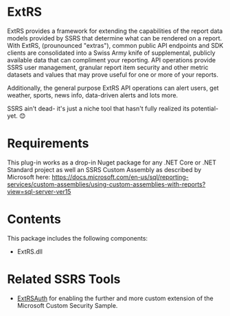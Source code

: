 # ExtRS
ExtRS provides a framework for extending the capabilities of the report data models provided by SSRS that determine what can be rendered on a report. With ExtRS, (prounounced "extras"), common public API endpoints and SDK clients are consolidated into a Swiss Army knife of supplemental, publicly available data that can compliment your reporting. API operations provide SSRS user management, granular report item security and other metric datasets and values that may prove useful for one or more of your reports. 

Additionally, the general purpose ExtRS API operations can alert users, get weather, sports, news info, data-driven alerts and lots more.

SSRS ain't dead- it's just a niche tool that hasn't fully realized its potential- yet. 😊

# Requirements
This plug-in works as a drop-in Nuget package for any .NET Core or .NET Standard project as well an SSRS Custom Assembly as described by Microsoft here: https://docs.microsoft.com/en-us/sql/reporting-services/custom-assemblies/using-custom-assemblies-with-reports?view=sql-server-ver15

# Contents
This package includes the following components:
- ExtRS.dll

# Related SSRS Tools
- [ExtRSAuth](https://github.com/sonrai-LLC/ExtRSAuth) for enabling the further and more custom extension of the Microsoft Custom Security Sample.
